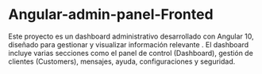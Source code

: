 # Angular-admin-panel-Fronted
Este proyecto es un dashboard administrativo desarrollado con Angular 10, diseñado para gestionar y visualizar información relevante . El dashboard incluye varias secciones como el panel de control (Dashboard), gestión de clientes (Customers), mensajes, ayuda, configuraciones y seguridad.
